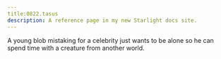```yaml
---
title:0822.tasus
description: A reference page in my new Starlight docs site.
---
```

A young blob mistaking for a celebrity just wants to be alone so he can spend time with a creature from another world.